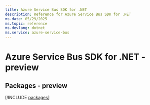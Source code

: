 ```yaml
---
title: Azure Service Bus SDK for .NET
description: Reference for Azure Service Bus SDK for .NET
ms.date: 05/29/2025
ms.topic: reference
ms.devlang: dotnet
ms.service: azure-service-bus
---
```

# Azure Service Bus SDK for .NET - preview
## Packages - preview
[!INCLUDE [packages](service-bus-index.md)]